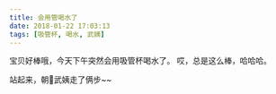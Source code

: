 ```yaml
---
title: 会用管喝水了
date: 2018-01-22 17:03:13
tags: [吸管杯, 喝水, 武姨]
---
```

宝贝好棒哦，今天下午突然会用吸管杯喝水了。
哎，总是这么棒，哈哈哈。  

站起来，朝武姨走了俩步~~
